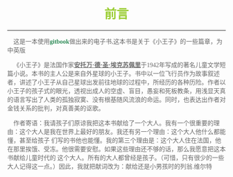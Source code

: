 # <center><font color=YellowGreen>前言</font></center>
<hr><p><font face="楷体" color=DimGray>&ensp;&ensp;这是一本使用<font color=SeaGreen><b>gitbook</b></font>做出来的电子书,这本书是关于《小王子》的一些篇章，为中英版</font></p></hr>
<p><font face="楷体" color=DimGray>&ensp;&ensp;《小王子》是法国作家<u><b>安托万·德·圣·埃克苏佩里</b></u>于1942年写成的著名儿童文学短篇小说。本书的主人公是来自外星球的小王子。书中以一位飞行员作为故事叙述者，讲述了小王子从自己星球出发前往地球的过程中，所经历的各种历险。作者以小王子的孩子式的眼光，透视出成人的空虚、盲目，愚妄和死板教条，用浅显天真的语言写出了人类的孤独寂寞、没有根基随风流浪的命运。同时，也表达出作者对金钱关系的批判，对真善美的讴歌。</font></p>
<p><font face="楷体" color=DimGray>&ensp;&ensp;作者寄语：我请孩子们原谅我把这本书献给了一个大人。我有一个很重要的理由：这个大人是我在世界上最好的朋友。我还有另一个理由：这个大人他什么都能懂，甚至给孩子 们写的书他也能懂。我的第三个理由是：这个大人住在法国，他在那里挨饿、受冻。他很需要安慰。如果这些理由还不够的话，那么我愿意把这本书献给儿童时代的 这个大人。所有的大人都曾经是孩子。（可惜，只有很少的一些大人记得这一点。）因此，我就把献词改为：献给还是小男孩时的列翁.维尔特</font></p>
